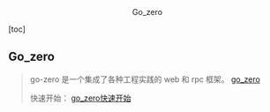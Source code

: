 <center>Go_zero</center>







[toc]







## Go_zero

>  go-zero 是一个集成了各种工程实践的 web 和 rpc 框架。 [go_zero](https://go-zero.dev/)
>
> 快速开始： [go_zero快速开始](https://go-zero.dev/docs/tasks)
